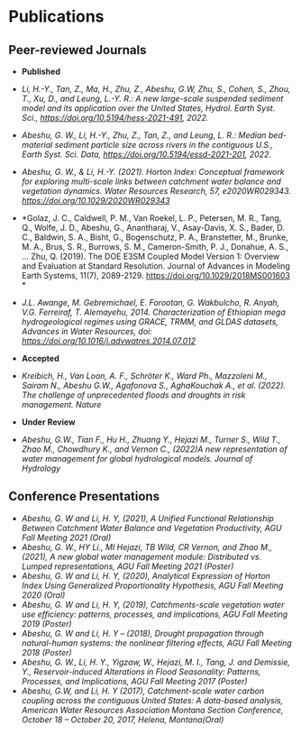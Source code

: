 # Publications

## Peer-reviewed Journals
- **Published**
 - *Li, H.-Y., Tan, Z., Ma, H., Zhu, Z., Abeshu, G.W, Zhu, S., Cohen, S., Zhou, T., Xu, D., and Leung, L.-Y. R.: A new large-scale suspended sediment model and its application over the United States, Hydrol. Earth Syst. Sci., https://doi.org/10.5194/hess-2021-491, 2022.*
 - *Abeshu, G. W., Li, H.-Y., Zhu, Z., Tan, Z., and Leung, L. R.: Median bed-material sediment particle size across rivers in the contiguous U.S., Earth Syst. Sci. Data, https://doi.org/10.5194/essd-2021-201, 2022.*
 - *Abeshu, G. W., & Li, H.-Y. (2021). Horton Index: Conceptual framework for exploring multi-scale links between catchment water balance and vegetation dynamics. Water Resources Research, 57, e2020WR029343. https://doi.org/10.1029/2020WR029343*
 - *Golaz, J. C., Caldwell, P. M., Van Roekel, L. P., Petersen, M. R., Tang, Q., Wolfe, J. D., Abeshu, G., Anantharaj, V., Asay-Davis, X. S., Bader, D. C., Baldwin, S. A., Bisht, G., Bogenschutz, P. A., Branstetter, M., Brunke, M. A., Brus, S. R., Burrows, S. M., Cameron-Smith, P. J., Donahue, A. S., ... Zhu, Q. (2019). The DOE E3SM Coupled Model Version 1: Overview and Evaluation at Standard Resolution. Journal of Advances in Modeling Earth Systems, 11(7), 2089-2129. https://doi.org/10.1029/2018MS001603 *
 - *J.L. Awange, M. Gebremichael, E. Forootan, G. Wakbulcho, R. Anyah, V.G. Ferreiraf, T. Alemayehu, 2014. Characterization of Ethiopian mega hydrogeological regimes using GRACE, TRMM, and GLDAS datasets, Advances in Water Resources, doi: https://doi.org/10.1016/j.advwatres.2014.07.012*

- **Accepted**
 - *Kreibich, H., Van Loon, A. F., Schröter K., Ward Ph., Mazzoleni M., Sairam N., Abeshu G.W., Agafonova S., AghaKouchak  A., et al. (2022). The challenge of unprecedented floods and droughts in risk management. Nature*
- **Under Review**
 - *Abeshu, G.W., Tian F., Hu H., Zhuang Y., Hejazi M., Turner S., Wild T., Zhao M., Chowdhury K., and Vernon C., (2022)A new representation of water management for global hydrological models. Journal of Hydrology*


## Conference Presentations
- *Abeshu, G. W and Li, H. Y, (2021), A Unified Functional Relationship Between Catchment Water Balance and Vegetation Productivity, AGU Fall Meeting 2021 (Oral)*
- *Abeshu, G. W., HY Li., MI Hejazi, TB Wild, CR Vernon, and Zhao M., (2021), A new global water management module: Distributed vs. Lumped representations, AGU Fall Meeting 2021 (Poster)*
- *Abeshu, G. W and Li, H. Y, (2020), Analytical Expression of Horton Index Using Generalized Proportionality Hypothesis, AGU Fall Meeting 2020 (Oral)*
- *Abeshu, G. W and Li, H. Y, (2019), Catchments-scale vegetation water use efficiency: patterns, processes, and implications, AGU Fall Meeting 2019 (Poster)*
- *Abeshu, G. W and Li, H. Y – (2018), Drought propagation through natural-human systems: the nonlinear filtering effects, AGU Fall Meeting 2018 (Poster)*
- *Abeshu, G. W., Li, H. Y., Yigzaw, W., Hejazi, M. I., Tang, J. and Demissie, Y., Reservoir-induced Alterations in Flood Seasonality: Patterns, Processes, and Implications, AGU Fall Meeting 2017 (Poster)*
- *Abeshu, G.W, and Li, H. Y (2017), Catchment-scale water carbon coupling across the contiguous United States: A data-based analysis, American Water Resources Association Montana Section Conference, October 18 – October 20, 2017, Helena, Montana(Oral)*
